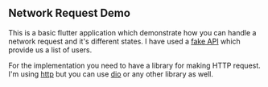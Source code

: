 ## Network Request Demo

This is a basic flutter application which demonstrate how you can handle a network request and it's different states. I have used a [fake API](https://jsonplaceholder.typicode.com/users) which provide us a list of users.

For the implementation you need to have a library for making HTTP request. I'm using [http](https://pub.dev/packages/http) but you can use [dio](https://pub.dev/packages/dio) or any other library as well.
